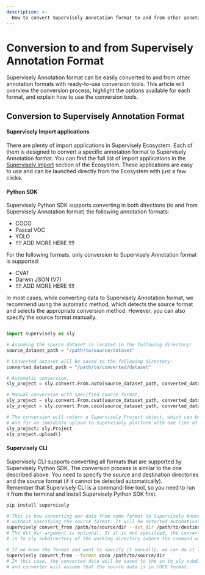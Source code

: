 ```yaml
---
description: >-
  How to convert Supervisely Annotation format to and from other annotation formats.
---
```


# Conversion to and from Supervisely Annotation Format

Supervisely Annotation format can be easily converted to and from other annotation formats with ready-to-use conversion tools. This article will overview the conversion process, highlight the options available for each format, and explain how to use the conversion tools.


## Conversion to Supervisely Annotation Format

#### Supervisely Import applications

There are plenty of import applications in Supervisely Ecosystem. Each of them is designed to convert a specific annotation format to Supervisely Annotation format. You can find the full list of import applications in the [Supervisely Import](https://ecosystem.supervisely.com/import) section of the Ecosystem. These applications are easy to use and can be launched directly from the Ecosystem with just a few clicks.


#### Python SDK

Supervisely Python SDK supports converting in both directions (to and from Supervisely Annotation format) the following annotation formats:

- COCO
- Pascal VOC
- YOLO
- !!!! ADD MORE HERE !!!!

For the following formats, only conversion to Supervisely Annotation format is supported:

- CVAT
- Darwin JSON (V7)
- !!!! ADD MORE HERE !!!!

In most cases, while converting data to Supervisely Annotation format, we recommend using the automatic method, which detects the source format and selects the appropriate conversion method. However, you can also specify the source format manually.

```python

import supervisely as sly

# Assuming the source dataset is located in the following directory:
source_dataset_path = "/path/to/source/dataset"

# Converted dataset will be saved to the following directory:
converted_dataset_path = "/path/to/converted/dataset"

# Automatic conversion.
sly_project = sly.convert.From.auto(source_dataset_path, converted_dataset_path)

# Manual conversion with specified source format.
sly_project = sly.convert.From.cvat(source_dataset_path, converted_dataset_path)
sly_project = sly.convert.From.coco(source_dataset_path, converted_dataset_path)

# The conversion will return a Supervisely Project object, which can be used to access the converted data.
# And for an immidiate upload to Supervisely platform with one line of code:
sly_project: sly.Project
sly_project.upload()

```

#### Supervisely CLI

Supervisely CLI supports converting all formats that are supported by Supervisely Python SDK. The conversion process is similar to the one described above. You need to specify the source and destination directories and the source format (if it cannot be detected automatically).<br>
Remember that Supervisely CLI is a command-line tool, so you need to run it from the terminal and install Supervisely Python SDK first.

```bash
pip install supervisely
```

```bash
# This is how converting our data from some format to Supervisely Annotation format
# without specifying the source format. It will be detected automatically.
supervisely convert_from /path/to/source/dir --dst_dir /path/to/destination/dir
# The dst_dir argument is optional. If it is not specified, the converted data will be saved to the
# in to_sly subdirectory of the working directory (where the command was launched from).

# If we know the format and want to specify it manually, we can do it like this:
supervisely convert_from --format coco /path/to/source/dir
# In this case, the converted data will be saved to the in to_sly subdirectory of the working directory
# and converter will assume that the source data is in COCO format.
```